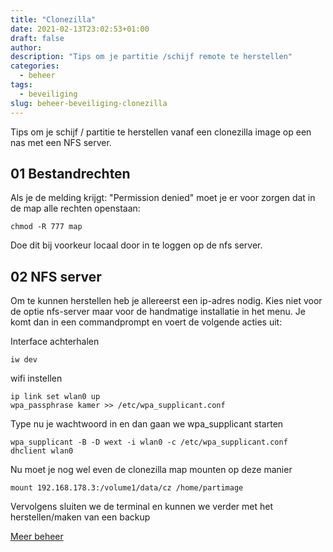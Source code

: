 ```yaml
---
title: "Clonezilla"
date: 2021-02-13T23:02:53+01:00
draft: false
author:
description: "Tips om je partitie /schijf remote te herstellen"
categories:
  - beheer
tags:
  - beveiliging
slug: beheer-beveiliging-clonezilla
---
```


Tips om je schijf / partitie te herstellen vanaf een clonezilla image op een nas met een NFS server.

<!--more-->

## 01 Bestandrechten

Als je de melding krijgt: "Permission denied" moet je er voor zorgen dat in de map alle rechten openstaan:

    chmod -R 777 map

Doe dit bij voorkeur locaal door in te loggen op de nfs server.

## 02 NFS server

Om te kunnen herstellen heb je allereerst een ip-adres nodig.
Kies niet voor de optie nfs-server maar voor de handmatige installatie in het menu. Je komt dan in een commandprompt en voert de volgende acties uit:

Interface achterhalen

    iw dev

wifi instellen

    ip link set wlan0 up
    wpa_passphrase kamer >> /etc/wpa_supplicant.conf

Type nu je wachtwoord in en dan gaan we wpa_supplicant starten

    wpa_supplicant -B -D wext -i wlan0 -c /etc/wpa_supplicant.conf
    dhclient wlan0

Nu moet je nog wel even de clonezilla map mounten op deze manier

    mount 192.168.178.3:/volume1/data/cz /home/partimage

Vervolgens sluiten we de terminal en kunnen we verder met het herstellen/maken van een backup

[Meer beheer](/categories/beheer)
